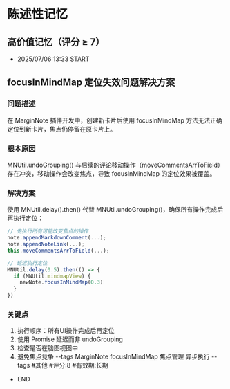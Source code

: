 # 陈述性记忆

## 高价值记忆（评分 ≥ 7）

- 2025/07/06 13:33 START
## focusInMindMap 定位失效问题解决方案

### 问题描述
在 MarginNote 插件开发中，创建新卡片后使用 focusInMindMap 方法无法正确定位到新卡片，焦点仍停留在原卡片上。

### 根本原因
MNUtil.undoGrouping() 与后续的评论移动操作（moveCommentsArrToField）存在冲突，移动操作会改变焦点，导致 focusInMindMap 的定位效果被覆盖。

### 解决方案
使用 MNUtil.delay().then() 代替 MNUtil.undoGrouping()，确保所有操作完成后再执行定位：

```javascript
// 先执行所有可能改变焦点的操作
note.appendMarkdownComment(...);
note.appendNoteLink(...);
this.moveCommentsArrToField(...);

// 延迟执行定位
MNUtil.delay(0.5).then(() => {
  if (MNUtil.mindmapView) {
    newNote.focusInMindMap(0.3)
  }
})
```

### 关键点
1. 执行顺序：所有UI操作完成后再定位
2. 使用 Promise 延迟而非 undoGrouping
3. 检查是否在脑图视图中
4. 避免焦点竞争 --tags MarginNote focusInMindMap 焦点管理 异步执行
--tags #其他 #评分:8 #有效期:长期
- END

